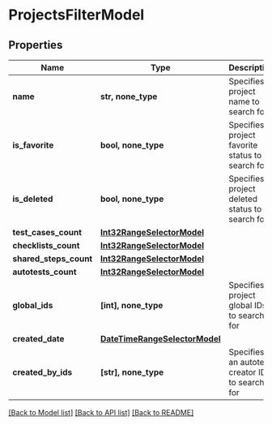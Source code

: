 # ProjectsFilterModel


## Properties
Name | Type | Description | Notes
------------ | ------------- | ------------- | -------------
**name** | **str, none_type** | Specifies a project name to search for | [optional] 
**is_favorite** | **bool, none_type** | Specifies a project favorite status to search for | [optional] 
**is_deleted** | **bool, none_type** | Specifies a project deleted status to search for | [optional] 
**test_cases_count** | [**Int32RangeSelectorModel**](Int32RangeSelectorModel.md) |  | [optional] 
**checklists_count** | [**Int32RangeSelectorModel**](Int32RangeSelectorModel.md) |  | [optional] 
**shared_steps_count** | [**Int32RangeSelectorModel**](Int32RangeSelectorModel.md) |  | [optional] 
**autotests_count** | [**Int32RangeSelectorModel**](Int32RangeSelectorModel.md) |  | [optional] 
**global_ids** | **[int], none_type** | Specifies a project global IDs to search for | [optional] 
**created_date** | [**DateTimeRangeSelectorModel**](DateTimeRangeSelectorModel.md) |  | [optional] 
**created_by_ids** | **[str], none_type** | Specifies an autotest creator IDs to search for | [optional] 

[[Back to Model list]](../README.md#documentation-for-models) [[Back to API list]](../README.md#documentation-for-api-endpoints) [[Back to README]](../README.md)


